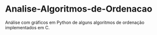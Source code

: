 # Analise-Algoritmos-de-Ordenacao
Análise com gráficos em Python de alguns algoritmos de ordenação implementados em C.
